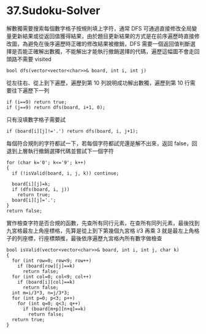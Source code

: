 # 37.Sudoku-Solver

解數獨需要搜索每個數字格子按規則填上字符，通常 DFS 可通過直接修改全局變量更新結果或從返回值獲得結果，由於題目更新結果的方式是在前序遍歷時直接修改圖，為避免在後序遍歷時正確的修改結果被撤銷，DFS 需要一個返回值判斷選擇是否能正確解出數獨，不能解出才能執行撤銷選擇的代碼，遍歷這幅圖不會走回頭路不需要 visited

```
bool dfs(vector<vector<char>>& board, int i, int j)
```

從左往右、從上到下遍歷，遍歷到第 10 列說明成功解出數獨，遍歷到第 10 行需要往下遍歷下一列

```
if (i==9) return true;
if (j==9) return dfs(board, i+1, 0);
```

只有沒填數字格子需要試

```
if (board[i][j]!='.') return dfs(board, i, j+1);
```

每個符合規則的字符都試一下，若每個字符都試完還是解不出來，返回 false，回退到上層執行撤銷選擇代碼並嘗試下一個字符

```
for (char k='0'; k<='9'; k++)
{
  if (!isValid(board, i, j, k)) continue;

  board[i][j]=k;
  if (dfs(board, i, j))
    return true;
  board[i][j]='.';
}
return false;
```

實作檢查字符是否合規的函數，先查所有同行元素，在查所有同列元素，最後找到九宮格最左上角座標格，先算是從上到下第幾個九宮格 i/3 再乘 3 就是最左上角格子的列座標，行座標類推，最後依序遍歷九宮格內所有數字做檢查

```
bool isValid(vector<vector<char>>& board, int i, int j, char k)
{
  for (int row=0; row<9; row++)
    if (board[row][j]==k)
      return false;
  for (int col=0; col<9; col++)
    if (board[i][col]==k)
      return false;
  int m=i/3*3, n=j/3*3;
  for (int p=0; p<3; p++)
    for (int q=0; q<3; q++)
      if (board[m+p][n+q]==k)
        return false;
  return true;
}
```
